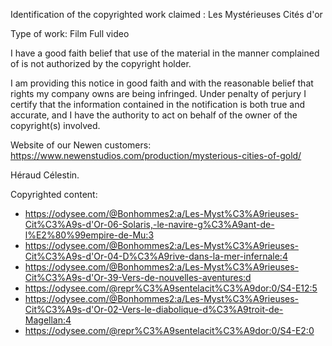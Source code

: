 Identification of the copyrighted work claimed : Les Mystérieuses Cités d'or

Type of work: Film
Full video

I have a good faith belief that use of the material in the manner complained of is not authorized by the copyright holder.

I am providing this notice in good faith and with the reasonable belief that rights my company owns are being infringed. Under penalty of perjury I certify that the information contained in the notification is both true and accurate, and I have the authority to act on behalf of the owner of the copyright(s) involved.

Website of our Newen customers:
https://www.newenstudios.com/production/mysterious-cities-of-gold/

Héraud Célestin.

Copyrighted content:
- https://odysee.com/@Bonhommes2:a/Les-Myst%C3%A9rieuses-Cit%C3%A9s-d'Or-06-Solaris,-le-navire-g%C3%A9ant-de-l%E2%80%99empire-de-Mu:3 
- https://odysee.com/@Bonhommes2:a/Les-Myst%C3%A9rieuses-Cit%C3%A9s-d'Or-04-D%C3%A9rive-dans-la-mer-infernale:4 
- https://odysee.com/@Bonhommes2:a/Les-Myst%C3%A9rieuses-Cit%C3%A9s-d'Or-39-Vers-de-nouvelles-aventures:d
- https://odysee.com/@repr%C3%A9sentelacit%C3%A9dor:0/S4-E12:5 
- https://odysee.com/@Bonhommes2:a/Les-Myst%C3%A9rieuses-Cit%C3%A9s-d'Or-02-Vers-le-diabolique-d%C3%A9troit-de-Magellan:4 
- https://odysee.com/@repr%C3%A9sentelacit%C3%A9dor:0/S4-E2:0 
